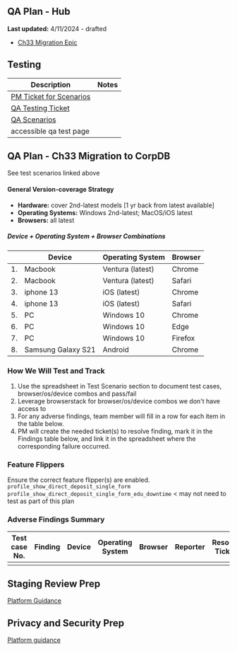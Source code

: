 

## QA Plan - Hub 
**Last updated:** 4/11/2024 - drafted

- [Ch33 Migration Epic](https://github.com/department-of-veterans-affairs/va.gov-team/issues/76202)

## Testing 

|Description| Notes |
|---|---|
| [PM Ticket for Scenarios ](https://github.com/department-of-veterans-affairs/va.gov-team/issues/77249)|  |
| [QA Testing Ticket](https://github.com/department-of-veterans-affairs/va.gov-team/issues/76720) |  |
| [QA Scenarios](https://docs.google.com/spreadsheets/d/1rOD8w0YNTlfbefVK7t2RsWoYK_ui1gTkVhCXlJE5VDg/edit#gid=0) | |
|accessible qa test page |  |


## QA Plan - Ch33 Migration to CorpDB
See test scenarios linked above 

#### General Version-coverage Strategy
- **Hardware:** cover 2nd-latest models [1 yr back from latest available]
- **Operating Systems:** Windows 2nd-latest; MacOS/iOS latest
- **Browsers:** all latest
  
##### Device + Operating System + Browser Combinations

|   |      Device        |  Operating System  | Browser  |
|---|--------------------|--------------------|----------|
|1. |      Macbook       |  Ventura (latest)  | Chrome   |
|2. |      Macbook       |  Ventura (latest)  | Safari   |
|3. |     iphone 13      |    iOS (latest)    | Chrome   |
|4. |     iphone 13      |    iOS (latest)    | Safari   |
|5. |         PC         |     Windows 10     | Chrome   |
|6. |         PC         |     Windows 10     | Edge     |
|7. |         PC         |     Windows 10     | Firefox  |
|8. | Samsung Galaxy S21 |      Android       | Chrome   |


### How We Will Test and Track
1. Use the spreadsheet in Test Scenario section to document test cases, browser/os/device combos and pass/fail
2. Leverage browserstack for browser/os/device combos we don't have access to
3. For any adverse findings, team member will fill in a row for each item in the table below. 
4. PM will create the needed ticket(s) to resolve finding, mark it in the Findings table below, and link it in the spreadsheet where the corresponding failure occurred.

### Feature Flippers 
Ensure the correct feature flipper(s) are enabled.
`profile_show_direct_deposit_single_form`
`profile_show_direct_deposit_single_form_edu_downtime` < may not need to test as part of this plan

### Adverse Findings Summary



| Test case No. |    Finding       | Device  | Operating System | Browser | Reporter | Resolution Ticket(s)| Status |
|---------------|------------------|---------|-----------------|---------|---------|---------------------|--------|
| |   |  |  |  |  |  |  | 




## Staging Review Prep 
[Platform Guidance](https://depo-platform-documentation.scrollhelp.site/collaboration-cycle/staging-review)

## Privacy and Security Prep 
[Platform guidance](https://depo-platform-documentation.scrollhelp.site/collaboration-cycle/privacy-security-infrastructure-readiness-review)

